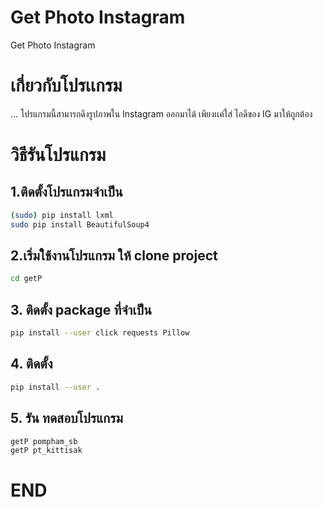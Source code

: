 # Get Photo Instagram

Get Photo Instagram

# เกี่ยวกับโปรเเกรม
... โปรแกรมนี้สามารถดึงรูปภาพใน Instagram ออกมาได้ เพียงเเค่ใส่ ไอดีของ IG มาให้ถูกต้อง

# วิธีรันโปรแกรม

## 1.ติดตั้งโปรแกรมจำเป็น
```sh
(sudo) pip install lxml
sudo pip install BeautifulSoup4
```
## 2.เริ่มใช้งานโปรแกรม ให้ clone project
```sh
cd getP
```
## 3. ติดตั้ง package ที่จำเป็น
```sh
pip install --user click requests Pillow
```
## 4. ติดตั้ง
```sh
pip install --user .
```
## 5. รัน ทดสอบโปรแกรม
```sh
getP pompham_sb
getP pt_kittisak
```

# END 
